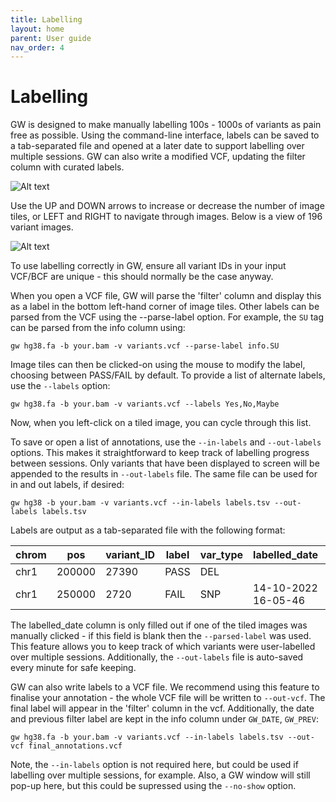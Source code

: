 ```yaml
---
title: Labelling
layout: home
parent: User guide
nav_order: 4
---
```


# Labelling

GW is designed to make manually labelling 100s - 1000s of variants as pain free as possible. 
Using the command-line interface, labels can be saved to a tab-separated file and opened 
at a later date to support labelling over multiple sessions.
GW can also write a modified VCF, updating the filter column with curated labels.

![Alt text](/assets/images/tiles1.png "GW")

Use the UP and DOWN arrows to increase or decrease the number of image tiles, or LEFT and RIGHT
to navigate through images. Below is a view of 196 variant images.

![Alt text](/assets/images/tiles2.png "GW")

To use labelling correctly in GW, ensure all variant IDs in your input VCF/BCF are unique - this should 
normally be the case anyway.

When you open a VCF file, GW will parse the 'filter' column and display this as a label
in the bottom left-hand corner of image tiles.
Other labels can be parsed from the VCF using the --parse-label option.
For example, the `SU` tag can be parsed from the info column using:

    gw hg38.fa -b your.bam -v variants.vcf --parse-label info.SU

Image tiles can then be clicked-on using the mouse to modify the label,
choosing between PASS/FAIL by default. To provide a list of alternate labels, use the `--labels` option:

    gw hg38.fa -b your.bam -v variants.vcf --labels Yes,No,Maybe

Now, when you left-click on a tiled image, you can cycle through this list.

To save or open a list of annotations, use the `--in-labels` and `--out-labels` options.
This makes it straightforward to keep track of labelling progress between sessions.
Only variants that have been displayed to screen will be appended to the results in `--out-labels` file.
The same file can be used for in and out labels, if desired:

    gw hg38 -b your.bam -v variants.vcf --in-labels labels.tsv --out-labels labels.tsv

Labels are output as a tab-separated file with the following format:


|chrom|pos|variant_ID|label|var_type|labelled_date|variant_filename
|--|--|---|---|---|---|---
|chr1|200000|27390|PASS|DEL||test.vcf
|chr1|250000|2720|FAIL|SNP|14-10-2022 16-05-46|test.vcf

The labelled_date column is only filled out if one of the tiled images was manually clicked - 
if this field is blank then the `--parsed-label` was used.
This feature allows you to keep track of which variants were user-labelled over multiple sessions.
Additionally, the `--out-labels` file is auto-saved every minute for safe keeping.

GW can also write labels to a VCF file. We recommend using this feature to finalise your annotation - 
the whole VCF file will be written to `--out-vcf`. The final label will appear in the 'filter' column in the vcf.
Additionally, the date and previous filter label are kept in the info column under `GW_DATE`, `GW_PREV`:

    gw hg38.fa -b your.bam -v variants.vcf --in-labels labels.tsv --out-vcf final_annotations.vcf

Note, the `--in-labels` option is not required here, but could be used if labelling over multiple sessions, for example.
Also, a GW window will still pop-up here, but this could be supressed using the `--no-show` option.
